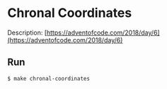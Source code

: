 # Chronal Coordinates
Description: [https://adventofcode.com/2018/day/6](https://adventofcode.com/2018/day/6)

## Run
```bash
$ make chronal-coordinates
```
